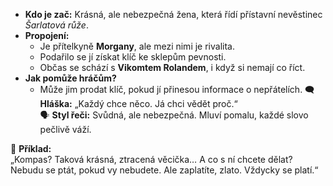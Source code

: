 - **Kdo je zač:** Krásná, ale nebezpečná žena, která řídí přístavní nevěstinec _Šarlatová růže_.
- **Propojení:**
    - Je přítelkyně **Morgany**, ale mezi nimi je rivalita.
    - Podařilo se jí získat klíč ke sklepům pevnosti.
    - Občas se schází s **Vikomtem Rolandem**, i když si nemají co říct.
- **Jak pomůže hráčům?**
    - Může jim prodat klíč, pokud jí přinesou informace o nepřátelích.
🗨️ **Hláška:** „Každý chce něco. Já chci vědět proč.“  
🗣️ **Styl řeči:** Svůdná, ale nebezpečná. Mluví pomalu, každé slovo pečlivě váží.

🔹 **Příklad:**  
„Kompas? Taková krásná, ztracená věcička… A co s ní chcete dělat? Nebudu se ptát, pokud vy nebudete. Ale zaplatíte, zlato. Vždycky se platí.“